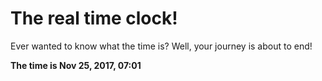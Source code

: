 # The real time clock!

Ever wanted to know what the time is? Well, your journey is about to end!

**The time is Nov 25, 2017, 07:01**